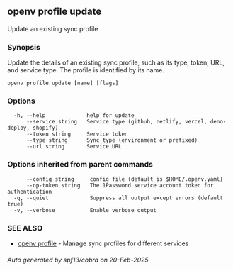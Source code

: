 ## openv profile update

Update an existing sync profile

### Synopsis

Update the details of an existing sync profile, such as its type, token, URL, and service type. The profile is identified by its name.

```
openv profile update [name] [flags]
```

### Options

```
  -h, --help             help for update
      --service string   Service type (github, netlify, vercel, deno-deploy, shopify)
      --token string     Service token
      --type string      Sync type (environment or prefixed)
      --url string       Service URL
```

### Options inherited from parent commands

```
      --config string     config file (default is $HOME/.openv.yaml)
      --op-token string   The 1Password service account token for authentication
  -q, --quiet             Suppress all output except errors (default true)
  -v, --verbose           Enable verbose output
```

### SEE ALSO

* [openv profile](openv_profile.md)	 - Manage sync profiles for different services

###### Auto generated by spf13/cobra on 20-Feb-2025
